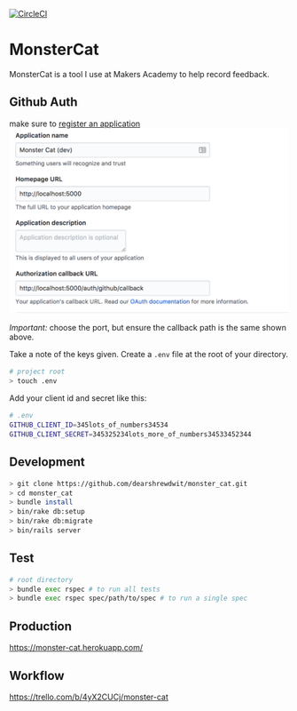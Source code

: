[![CircleCI](https://circleci.com/gh/dearshrewdwit/monster_cat.svg?style=svg)](https://circleci.com/gh/dearshrewdwit/monster_cat)
# MonsterCat

MonsterCat is a tool I use at Makers Academy to help record feedback.

## Github Auth

 make sure to [register an application](https://github.com/settings/developers)
![Github auth screenshot](app/assets/images/github_auth.png)

_Important:_ choose the port, but ensure the callback path is the same shown above.

Take a note of the keys given.
Create a `.env` file at the root of your directory.

```bash
# project root
> touch .env
```

Add your client id and secret like this:

```sh
# .env
GITHUB_CLIENT_ID=345lots_of_numbers34534
GITHUB_CLIENT_SECRET=345325234lots_more_of_numbers34533452344
```



## Development
```sh
> git clone https://github.com/dearshrewdwit/monster_cat.git
> cd monster_cat
> bundle install
> bin/rake db:setup
> bin/rake db:migrate
> bin/rails server
```
## Test
```sh
# root directory
> bundle exec rspec # to run all tests
> bundle exec rspec spec/path/to/spec # to run a single spec
```

## Production
https://monster-cat.herokuapp.com/

## Workflow

https://trello.com/b/4yX2CUCj/monster-cat
